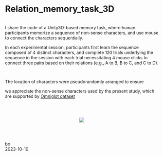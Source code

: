 # Relation_memory_task_3D
<br />
I share the code of a Unity3D-based memory task, where human participants memorize a sequence of non-sense characters, and use mouse to connect the characters sequentially. 

<br />

In each experimental session, participants first learn the sequence composed of 4 distinct characters, and complete 120 trials underlying the sequence in the session with each trial necessitating 4 mouse clicks to connect three pairs based on their relations (e.g., A to B, B to C, and C to D).

<br />

The location of characters were pseudorandomly arranged to ensure 



we appreciate the non-sense characters used by the present study, which are supported by [Omniglot dataset ](https://www.omniglot.com/)

<br /><br />

<p align="center"> 
<img src="https://github.com/ZHANGneuro/Relation_memory_task_3D/blob/main/video-example720.gif">
</p>
<br /> <br /> 


bo <br />
2023-10-10
<br /><br />

